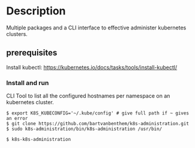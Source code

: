 # Description
Multiple packages and a CLI interface to effective administer kubernetes clusters.

## prerequisites
Install kubectl: https://kubernetes.io/docs/tasks/tools/install-kubectl/


### Install and run
CLI Tool to list all the configured hostnames per namespace on an kubernetes cluster.

``` shell
$ export K8S_KUBECONFIG='~/.kube/config' # give full path if ~ gives an error
$ git clone https://github.com/bartvanbenthem/k8s-administration.git
$ sudo k8s-administration/bin/k8s-administration /usr/bin/

$ k8s-k8s-administration
```
